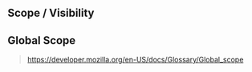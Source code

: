 ## Scope / Visibility

## Global Scope

> https://developer.mozilla.org/en-US/docs/Glossary/Global_scope
